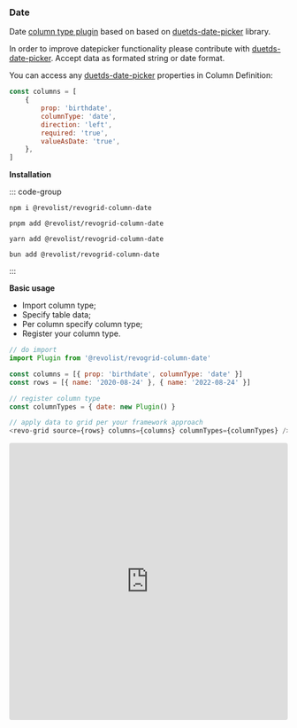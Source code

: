### Date

Date [column type plugin](https://github.com/revolist/Revogrid-column-date) based on based on [duetds-date-picker](https://github.com/duetds/date-picker) library.

In order to improve datepicker functionality please contribute with [duetds-date-picker](https://github.com/duetds/date-picker).
Accept data as formated string or date format.

You can access any [duetds-date-picker](https://github.com/duetds/date-picker) properties in Column Definition:

```js
const columns = [
    {
        prop: 'birthdate',
        columnType: 'date',
        direction: 'left',
        required: 'true',
        valueAsDate: 'true',
    },
]
```

<b>Installation</b>

::: code-group

```npm
npm i @revolist/revogrid-column-date

```

```pnpm
pnpm add @revolist/revogrid-column-date
```

```yarn
yarn add @revolist/revogrid-column-date
```

```bun
bun add @revolist/revogrid-column-date
```

:::

<b>Basic usage</b>

-   Import column type;
-   Specify table data;
-   Per column specify column type;
-   Register your column type.

```js
// do import
import Plugin from '@revolist/revogrid-column-date'

const columns = [{ prop: 'birthdate', columnType: 'date' }]
const rows = [{ name: '2020-08-24' }, { name: '2022-08-24' }]

// register column type
const columnTypes = { date: new Plugin() }

// apply data to grid per your framework approach
<revo-grid source={rows} columns={columns} columnTypes={columnTypes} />
```

<ClientOnly>
  <div class="tile">
   <iframe src="https://codesandbox.io/embed/vue-grid-date-plugin-6wudi?fontsize=14&hidenavigation=1&module=%2Fsrc%2FApp.vue&theme=dark&view=preview"
     style="width:100%; height:500px; border:0; border-radius: 4px; overflow:hidden;"
     title="Vue-grid-date-plugin"
     allow="accelerometer; ambient-light-sensor; camera; encrypted-media; geolocation; gyroscope; hid; microphone; midi; payment; usb; vr; xr-spatial-tracking"
     sandbox="allow-forms allow-modals allow-popups allow-presentation allow-same-origin allow-scripts"
   ></iframe>
  </div>
</ClientOnly>
